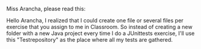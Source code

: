 Miss Arancha, please read this:


Hello Arancha, I realized that I could create one file or several files
per exercise that you assign to me in Classroom. So instead of creating
a new folder with a new Java project every time I do a JUnittests exercise,
I'll use this "Testrepository" as the place where all my tests are gathered.
